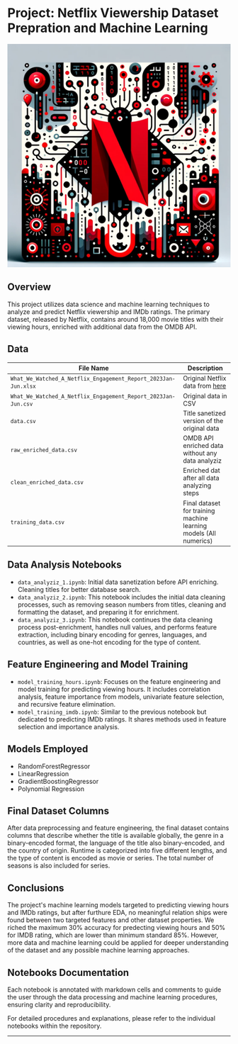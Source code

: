 # Project: Netflix Viewership Dataset Prepration and Machine Learning

<div style="text-align: center;">
    <img src="./files/nf.png" alt="phase1" width="800"/>
</div>

## Overview
This project utilizes data science and machine learning techniques to analyze and predict Netflix viewership and IMDb ratings. The primary dataset, released by Netflix, contains around 18,000 movie titles with their viewing hours, enriched with additional data from the OMDB API.

## Data
| File Name         | Description             |
|--------------|-------------------------|
|`What_We_Watched_A_Netflix_Engagement_Report_2023Jan-Jun.xlsx`| Original Netflix data from [here](https://about.netflix.com/en/news/what-we-watched-a-netflix-engagement-report) |
| `What_We_Watched_A_Netflix_Engagement_Report_2023Jan-Jun.csv`  | Original data in CSV |
| `data.csv`  | Title sanetized version of the original data  |
| `raw_enriched_data.csv`  | OMDB API enriched data without any data analyziz    |
| `clean_enriched_data.csv`  | Enriched dat after all data analyzing steps      |
| `training_data.csv`  | Final dataset for training machine learning models (All numerics)      |


## Data Analysis Notebooks
- `data_analyziz_1.ipynb`: Initial data sanetization before API enriching. Cleaning titles for better database search.
- `data_analyziz_2.ipynb`: This notebook includes the initial data cleaning processes, such as removing season numbers from titles, cleaning and formatting the dataset, and preparing it for enrichment.
- `data_analyziz_3.ipynb`: This notebook continues the data cleaning process post-enrichment, handles null values, and performs feature extraction, including binary encoding for genres, languages, and countries, as well as one-hot encoding for the type of content.


## Feature Engineering and Model Training
- `model_training_hours.ipynb`: Focuses on the feature engineering and model training for predicting viewing hours. It includes correlation analysis, feature importance from models, univariate feature selection, and recursive feature elimination.
- `model_training_imdb.ipynb`:  Similar to the previous notebook but dedicated to predicting IMDb ratings. It shares methods used in feature selection and importance analysis.


## Models Employed
- RandomForestRegressor
- LinearRegression
- GradientBoostingRegressor
- Polynomial Regression

## Final Dataset Columns
After data preprocessing and feature engineering, the final dataset contains columns that describe whether the title is available globally, the genre in a binary-encoded format, the language of the title also binary-encoded, and the country of origin. Runtime is categorized into five different lengths, and the type of content is encoded as movie or series. The total number of seasons is also included for series.

## Conclusions
The project's machine learning models targeted to predicting viewing hours and IMDb ratings, but after furthure EDA, no meaningful relation ships were found between two targeted features and other dataset properties. We riched the maximum 30% accuracy for predecting viewing hours and 50% for IMDB rating, which are lower than minimum standard 85%. However, more data and machine learning could be applied for deeper understanding of the dataset and any possible machine learning approaches.

## Notebooks Documentation
Each notebook is annotated with markdown cells and comments to guide the user through the data processing and machine learning procedures, ensuring clarity and reproducibility.

For detailed procedures and explanations, please refer to the individual notebooks within the repository.

---

